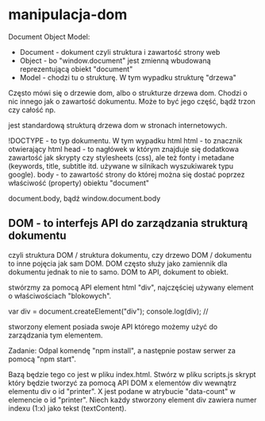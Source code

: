 # manipulacja-dom

Document Object Model:
- Document - dokument czyli struktura i zawartość strony web
- Object - bo "window.document" jest zmienną wbudowaną reprezentującą obiekt "document"
- Model - chodzi tu o strukturę. W tym wypadku strukturę "drzewa"

Często mówi się o drzewie dom, albo o strukturze drzewa dom. Chodzi o nic innego jak o zawartość dokumentu. Może to być jego część, bądź trzon czy całość np.

<!DOCTYPE html>
<html>
  <head></head>
  <body></body>
</html>

jest standardową strukturą drzewa dom w stronach internetowych.

!DOCTYPE - to typ dokumentu. W tym wypadku html
html - to znacznik otwierający html
head - to nagłówek w którym znajduje się dodatkowa zawartość jak skrypty czy stylesheets (css), ale też fonty i metadane (keywords, title, subtitle itd. używane w silnikach wyszukiwarek typu google).
body - to zawartość strony do której można się dostać poprzez właściwość (property) obiektu "document"

document.body, bądź window.document.body

## DOM - to interfejs API do zarządzania strukturą dokumentu

czyli struktura DOM / struktura dokumentu, czy drzewo DOM / dokumentu to inne pojęcia jak sam DOM. DOM często służy jako zamiennik dla dokumentu jednak to nie to samo. DOM to API, dokument to obiekt.

stwórzmy za pomocą API element html "div", najczęściej używany element o właściwościach "blokowych".

var div = document.createElement("div");
console.log(div); // <div></div>

stworzony element posiada swoje API którego możemy użyć do zarządzania tym elementem.

Zadanie:
Odpal komendę "npm install", a następnie postaw serwer za pomocą "npm start".

Bazą będzie tego co jest w pliku index.html. Stwórz w pliku scripts.js skrypt który będzie tworzyć za pomocą API DOM x elementów div wewnątrz elementu div o id "printer". X jest podane w atrybucie "data-count" w elemencie o id "printer". Niech każdy stworzony element div zawiera numer indexu (1:x) jako tekst (textContent).